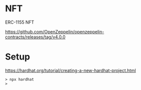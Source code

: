 # NFT
ERC-1155 NFT

https://github.com/OpenZeppelin/openzeppelin-contracts/releases/tag/v4.0.0

# Setup

https://hardhat.org/tutorial/creating-a-new-hardhat-project.html

```
> npx hardhat
>
```
